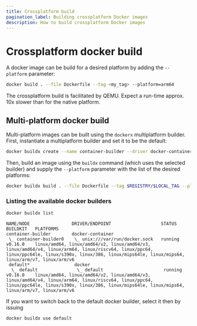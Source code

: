 ```yaml
---
title: Crossplatform build
pagination_label: Building crossplatform Docker images
description: How to build crossplatform Docker images
---
```


# Crossplatform docker build

A docker image can be build for a desired platform by adding the `--platform` parameter:

```bash
docker build . --file Dockerfile --tag <my_tag> --platform=arm64
```

The crossplatform build is facilitated by QEMU.
Expect a run-time approx. 10x slower than for the native platform.

## Multi-platform docker build

Multi-platform images can be built using the `dockerx` multiplatform builder.
First, instantiate a multiplatform builder and set it to be the default:

```bash
docker buildx create --name container-builder --driver docker-container --bootstrap --use
```

Then, build an image using the `buildx` command (which uses the selected builder) and supply the `--platform` parameter with the list of the desired platforms:

```bash
docker buildx build . --file Dockerfile --tag $REGISTRY/$LOCAL_TAG --platform=linux/arm64,linux/amd64 --push
```

### Listing the available docker builders

```bash
docker buildx list
```

```
NAME/NODE                DRIVER/ENDPOINT                   STATUS    BUILDKIT   PLATFORMS
container-builder        docker-container
 \_ container-builder0    \_ unix:///var/run/docker.sock   running   v0.16.0    linux/amd64, linux/amd64/v2, linux/amd64/v3, linux/amd64/v4, linux/arm64, linux/riscv64, linux/ppc64, linux/ppc64le, linux/s390x, linux/386, linux/mips64le, linux/mips64, linux/arm/v7, linux/arm/v6
 default*                 docker
  \_ default               \_ default                       running   v0.16.0    linux/amd64, linux/amd64/v2, linux/amd64/v3, linux/amd64/v4, linux/arm64, linux/riscv64, linux/ppc64, linux/ppc64le, linux/s390x, linux/386, linux/mips64le, linux/mips64, linux/arm/v7, linux/arm/v6
````

If you want to switch back to the default docker builder, select it then by issuing
```bash
docker buildx use default
```

